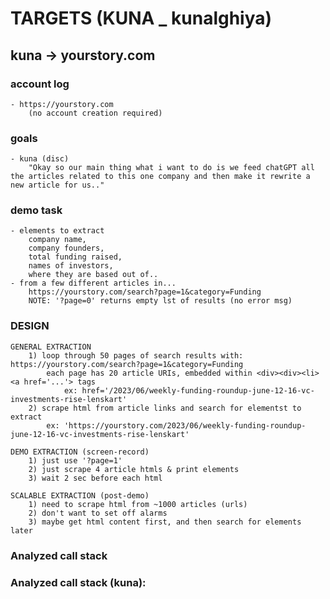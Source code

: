 # TARGETS (KUNA _ kunalghiya)

## kuna -> yourstory.com
### account log
    - https://yourstory.com
        (no account creation required)
        
### goals
    - kuna (disc)
        "Okay so our main thing what i want to do is we feed chatGPT all the articles related to this one company and then make it rewrite a new article for us.."

### demo task
    - elements to extract
        company name, 
        company founders, 
        total funding raised, 
        names of investors, 
        where they are based out of.. 
    - from a few different articles in...
        https://yourstory.com/search?page=1&category=Funding
        NOTE: '?page=0' returns empty lst of results (no error msg)

### **DESIGN**
    GENERAL EXTRACTION
        1) loop through 50 pages of search results with: https://yourstory.com/search?page=1&category=Funding
            each page has 20 article URIs, embedded within <div><div><li><a href='...'> tags
                ex: href='/2023/06/weekly-funding-roundup-june-12-16-vc-investments-rise-lenskart'
        2) scrape html from article links and search for elementst to extract
            ex: 'https://yourstory.com/2023/06/weekly-funding-roundup-june-12-16-vc-investments-rise-lenskart'
            
    DEMO EXTRACTION (screen-record)
        1) just use '?page=1'
        2) just scrape 4 article htmls & print elements 
        3) wait 2 sec before each html
            
    SCALABLE EXTRACTION (post-demo)
        1) need to scrape html from ~1000 articles (urls)
        2) don't want to set off alarms
        3) maybe get html content first, and then search for elements later
        
### Analyzed call stack      
    

### Analyzed call stack (kuna):
    



